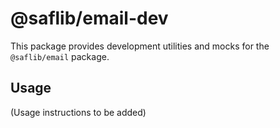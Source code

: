 # @saflib/email-dev

This package provides development utilities and mocks for the `@saflib/email` package.

## Usage

(Usage instructions to be added)
